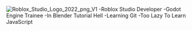 ![Roblox_Studio_Logo_2022_png_V1](https://github.com/user-attachments/assets/93a7ed86-71d2-4191-80a4-b168187fc30e)
-Roblox Studio Developer
-Godot Engine Trainee
-In Blender Tutorial Hell
-Learning Git
-Too Lazy To Learn JavaScript
